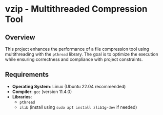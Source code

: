 # vzip - Multithreaded Compression Tool

## Overview
This project enhances the performance of a file compression tool using multithreading with the `pthread` library. The goal is to optimize the execution while ensuring correctness and compliance with project constraints.

## Requirements
- **Operating System**: Linux (Ubuntu 22.04 recommended)
- **Compiler**: `gcc` (version 11.4.0)
- **Libraries**:
  - `pthread`
  - `zlib` (install using `sudo apt install zlib1g-dev` if needed)
